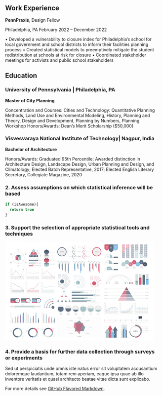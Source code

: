 ## Work Experience 

**PennPraxis**, Design Fellow

Philadelphia, PA                                                                             February 2022 – December 2022

•	Developed a vulnerability to closure index for Philadelphia’s school for local government and school districts to inform their facilities planning process
•	Created statistical models to preemptively mitigate the student redistribution at schools at risk for closure 
•	Coordinated stakeholder meetings for activists and public school stakeholders


## Education

### University of Pennsylvania | Philadelphia, PA

**Master of City Planning**

Concentration and Courses: Cities and Technology: Quantitative Planning Methods, Land Use and Environmental Modeling, History, Planning and Theory, Design and Development, Planning by Numbers, Planning Workshop
Honors/Awards: Dean’s Merit Scholarship ($50,000) 

### Visvesvaraya National Institute of Technology| Nagpur, India

**Bachelor of Architecture** 

Honors/Awards: Graduated 95th Percentile; Awarded distinction in Architecture Design, Landscape Design, Urban Planning and Design, and Climatology; Elected Batch Representative, 2017; Elected English Literary Secretary, Collegiate Magazine, 2020



### 2. Assess assumptions on which statistical inference will be based

```javascript
if (isAwesome){
  return true
}
```

### 3. Support the selection of appropriate statistical tools and techniques

<img src="images/dummy_thumbnail.jpg?raw=true"/>

### 4. Provide a basis for further data collection through surveys or experiments

Sed ut perspiciatis unde omnis iste natus error sit voluptatem accusantium doloremque laudantium, totam rem aperiam, eaque ipsa quae ab illo inventore veritatis et quasi architecto beatae vitae dicta sunt explicabo. 

For more details see [GitHub Flavored Markdown](https://guides.github.com/features/mastering-markdown/).
